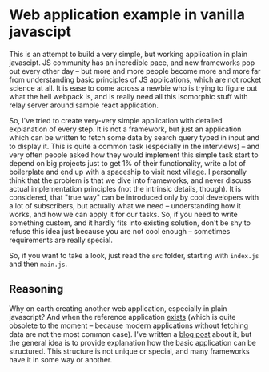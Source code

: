 # Web application example in vanilla javascipt

This is an attempt to build a very simple, but working application in plain javascipt. JS community has an incredible pace, and new frameworks pop out every other day – but more and more people become more and more far from understanding basic principles of JS applications, which are not rocket science at all. It is ease to come across a newbie who is trying to figure out what the hell webpack is, and is really need all this isomorphic stuff with relay server around sample react application.

So, I've tried to create very-very simple application with detailed explanation of every step. It is not a framework, but just an application which can be written to fetch some data by search query typed in input and to display it. This is quite a common task (especially in the interviews) – and very often people asked how they would implement this simple task start to depend on big projects just to get 1% of their functionality, write a lot of boilerplate and end up with a spaceship to visit next village. I personally think that the problem is that we dive into frameworks, and never discuss actual implementation principles (not the intrinsic details, though). It is considered, that "true way" can be introduced only by cool developers with a lot of subscribers, but actually what we need – understanding how it works, and how we can apply it for our tasks. So, if you need to write something custom, and it hardly fits into existing solution, don't be shy to refuse this idea just because you are not cool enough – sometimes requirements are really special.

So, if you want to take a look, just read the `src` folder, starting with `index.js` and then `main.js`.

## Reasoning

Why on earth creating another web application, especially in plain javascript? And when the reference application [exists](https://github.com/tastejs/todomvc/tree/gh-pages/examples/vanillajs) (which is quite obsolete to the moment – because modern applications without fetching data are not the most common case). I've written a [blog post](https://bloomca-me.github.io/2016/10/15/writing-web-application-in-plain-js.html) about it, but the general idea is to provide explanation how the basic application can be structured. This structure is not unique or special, and many frameworks have it in some way or another.
